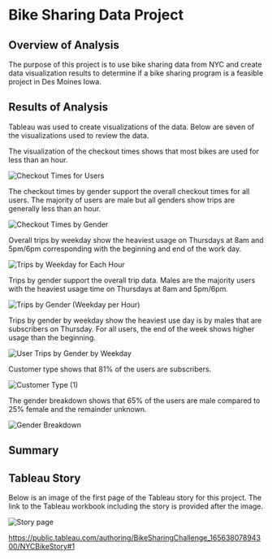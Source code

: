 # Bike Sharing Data Project

## Overview of Analysis

The purpose of this project is to use bike sharing data from NYC and create data visualization results to determine if a bike sharing program is a feasible project in Des Moines Iowa.

## Results of Analysis

Tableau was used to create visualizations of the data.  Below are seven of the visualizations used to review the data.


The visualization of the checkout times shows that most bikes are used for less than an hour.

![Checkout Times for Users](https://user-images.githubusercontent.com/100876517/176071474-0db7907a-f9f2-4b03-ba4a-4b84ec25da34.png)

The checkout times by gender support the overall checkout times for all users.  The majority of users are male but all genders show trips
are generally less than an hour.

![Checkout Times by Gender](https://user-images.githubusercontent.com/100876517/176073148-35857f62-7c1f-448c-860b-d86b09a1697d.png)

Overall trips by weekday show the heaviest usage on Thursdays at 8am and 5pm/6pm corresponding with the beginning and end of the work day.

![Trips by Weekday for Each Hour](https://user-images.githubusercontent.com/100876517/176073175-de46cb4d-61b2-4d52-90e8-df5b614b8b4e.png)

Trips by gender support the overall trip data.  Males are the majority users with the heaviest usage time on Thursdays at 8am and 5pm/6pm.

![Trips by Gender (Weekday per Hour)](https://user-images.githubusercontent.com/100876517/176073204-c843eaea-99b3-4886-a03a-1e1e80dffc18.png)

Trips by gender by weekday show the heaviest use day is by males that are subscribers on Thursday.  For all users, the end of the week shows higher usage than the beginning.

![User Trips by Gender by Weekday](https://user-images.githubusercontent.com/100876517/176073320-ddaed370-e736-48f4-a3e6-faebdfc37812.png)

Customer type shows that 81% of the users are subscribers.

![Customer Type (1)](https://user-images.githubusercontent.com/100876517/176073345-306b5222-a6f2-4d57-bb4e-f8b12a72cb71.png)

The gender breakdown shows that 65% of the users are male compared to 25% female and the remainder unknown.

![Gender Breakdown](https://user-images.githubusercontent.com/100876517/176073366-f8cd98f8-3022-4e72-bd89-0ed6b9b026bc.png)

## Summary 



## Tableau Story

Below is an image of the first page of the Tableau story for this project.  The link to the Tableau workbook including the story is provided after the image.

![Story page](https://user-images.githubusercontent.com/100876517/176073402-c6ac0335-dcca-4918-b33c-3f34453f8388.png)




https://public.tableau.com/authoring/BikeSharingChallenge_16563807894300/NYCBikeStory#1
